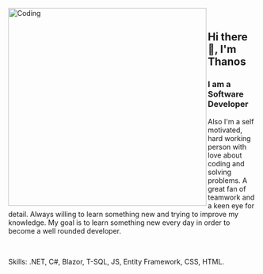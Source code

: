<img align="left" alt="Coding" width="400" src="https://gifdb.com/images/high/animated-man-computer-coding-nae6mec378lsg1i3.gif"><br>

## Hi there 🖖, I'm Thanos

### I am a Software Developer     

Also I'm a self motivated, hard working person with love about coding and solving problems. A great fan of teamwork and a keen eye for detail. Always willing to learn something new and trying to improve my knowledge. My goal is to learn something new every day in order to become a well rounded developer.

<br/>

Skills: .NET, C#, Blazor, T-SQL, JS, Entity Framework, CSS, HTML.

